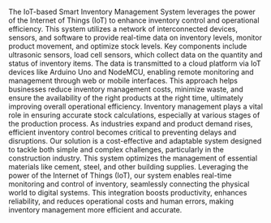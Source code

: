 The IoT-based Smart Inventory Management System leverages the power of the Internet of Things (IoT) to enhance inventory control and operational efficiency. 
This system utilizes a network of interconnected devices, sensors, and software to provide real-time data on inventory levels, monitor product movement, and optimize stock levels. Key components include ultrasonic sensors, load cell sensors, which collect data on the quantity and status of inventory items. The data is transmitted to a cloud platform via IoT devices like Arduino Uno and NodeMCU, enabling remote monitoring and management through web or mobile interfaces. This approach helps businesses reduce inventory management costs, minimize waste, and ensure the availability of the right products at the right time, ultimately improving overall operational efficiency.
Inventory management plays a vital role in ensuring accurate stock calculations, especially at various stages of the production process. As industries expand and product demand rises, efficient inventory control becomes critical to preventing delays and disruptions.
Our solution is a cost-effective and adaptable system designed to tackle both simple and complex challenges, particularly in the construction industry. This system optimizes the management of essential materials like cement, steel, and other building supplies. Leveraging the power of the Internet of Things (IoT), our system enables real-time monitoring and control of inventory, seamlessly connecting the physical world to digital systems. This integration boosts productivity, enhances reliability, and reduces operational costs and human errors, making inventory management more efficient and accurate.
